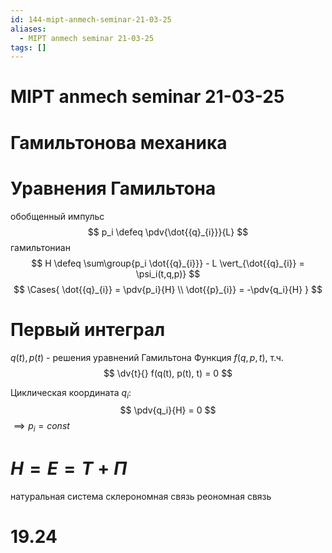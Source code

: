 ```yaml
---
id: 144-mipt-anmech-seminar-21-03-25
aliases:
  - MIPT anmech seminar 21-03-25
tags: []
---
```


# MIPT anmech seminar 21-03-25
# Гамильтонова механика
# Уравнения Гамильтона
обобщенный импульс
$$
p_i \defeq \pdv{\dot{{q}_{i}}}{L}
$$
гамильтониан
$$
H \defeq \sum\group{p_i \dot{{q}_{i}}} - L \vert_{\dot{{q}_{i}} = \psi_i(t,q,p)}
$$
$$
\Cases{
\dot{{q}_{i}} = \pdv{p_i}{H} \\
\dot{{p}_{i}} = -\pdv{q_i}{H}
}
$$

# Первый интеграл
$q(t), p(t)$ - решения уравнений Гамильтона
Функция $f(q,p,t)$, т.ч.
$$
\dv{t}{} f(q(t), p(t), t) = 0
$$

Циклическая координата $q_i$:
 $$
\pdv{q_i}{H} = 0
$$
$\implies p_i = const$

# $H = E = T + \Pi$
натуральная система
склерономная связь
реономная связь
 
# 19.24
